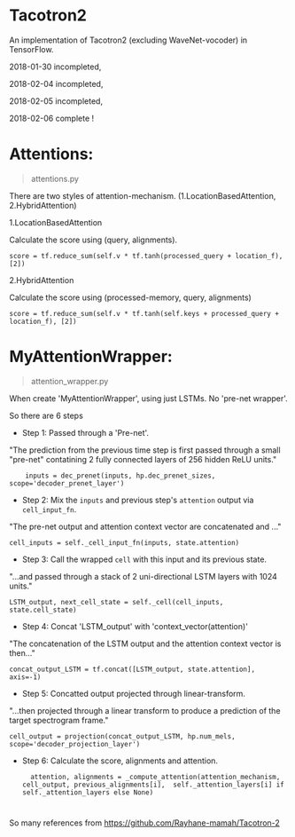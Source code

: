 # Tacotron2

An implementation of Tacotron2 (excluding WaveNet-vocoder) in TensorFlow.

2018-01-30 incompleted,

2018-02-04 incompleted,

2018-02-05 incompleted,

2018-02-06 complete !

# Attentions:
> attentions.py

There are two styles of attention-mechanism. (1.LocationBasedAttention, 2.HybridAttention)

1.LocationBasedAttention

Calculate the score using (query, alignments).

    score = tf.reduce_sum(self.v * tf.tanh(processed_query + location_f), [2])

2.HybridAttention

Calculate the score using (processed-memory, query, alignments)

    score = tf.reduce_sum(self.v * tf.tanh(self.keys + processed_query + location_f), [2])
		
# MyAttentionWrapper:

> attention_wrapper.py

When create 'MyAttentionWrapper', using just LSTMs. No 'pre-net wrapper'.

So there are 6 steps
- Step 1: Passed through a 'Pre-net'.

 "The prediction from the previous time step is first passed through a small "pre-net" contatining 2 fully connected layers of 256 hidden ReLU units."

		inputs = dec_prenet(inputs, hp.dec_prenet_sizes, scope='decoder_prenet_layer')
- Step 2: Mix the `inputs` and previous step's `attention` output via `cell_input_fn`.

 "The pre-net output and attention context vector are concatenated and ..."

    cell_inputs = self._cell_input_fn(inputs, state.attention)
- Step 3: Call the wrapped `cell` with this input and its previous state.

 "...and passed through a stack of 2 uni-directional LSTM layers with 1024 units."

    LSTM_output, next_cell_state = self._cell(cell_inputs, state.cell_state)
- Step 4: Concat 'LSTM_output' with 'context_vector(attention)'

 "The concatenation of the LSTM output and the attention context vector is then..."

    concat_output_LSTM = tf.concat([LSTM_output, state.attention], axis=-1)
- Step 5: Concatted output projected through linear-transform.

 "...then projected through a linear transform to produce a prediction of the target spectrogram frame."

    cell_output = projection(concat_output_LSTM, hp.num_mels, scope='decoder_projection_layer')
- Step 6: Calculate the score, alignments and attention.


    
		attention, alignments = _compute_attention(attention_mechanism, cell_output, previous_alignments[i],  self._attention_layers[i] if self._attention_layers else None)

# 
So many references from https://github.com/Rayhane-mamah/Tacotron-2
